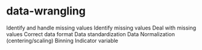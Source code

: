 # data-wrangling

Identify and handle missing values
Identify missing values
Deal with missing values
Correct data format
Data standardization
Data Normalization (centering/scaling)
Binning
Indicator variable
